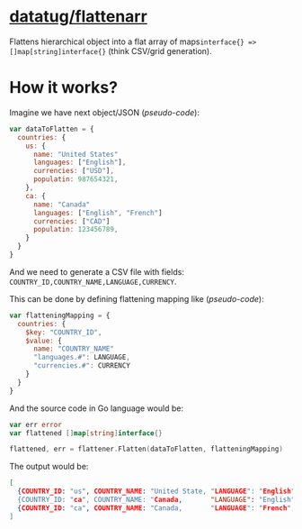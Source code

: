 # [datatug/flattenarr](https://github.com/datatug/flattenarr)

Flattens hierarchical object into a flat array of maps`interface{} => []map[string]interface{}` (think CSV/grid generation).

# How it works?

Imagine we have next object/JSON (_pseudo-code_):
```javascript
var dataToFlatten = {
  countries: {
    us: {
      name: "United States"
      languages: ["English"],
      currencies: ["USD"],
      populatin: 987654321,
    },
    ca: {
      name: "Canada"
      languages: ["English", "French"]
      currencies: ["CAD"]
      populatin: 123456789,
    }
  }
}
```

And we need to generate a CSV file with fields: `COUNTRY_ID,COUNTRY_NAME,LANGUAGE,CURRENCY`.

This can be done by defining flattening mapping like (_pseudo-code_):
```javascript
var flatteningMapping = {
  countries: {
    $key: "COUNTRY_ID",
    $value: {
      name: "COUNTRY_NAME"
      "languages.#": LANGUAGE,
      "currencies.#": CURRENCY
    }
  }
}
```

And the source code in Go language would be:

```go
var err error
var flattened []map[string]interface{}

flattened, err = flattener.Flatten(dataToFlatten, flatteningMapping)
```

The output would be:

```json
[
  {COUNTRY_ID: "us", COUNTRY_NAME: "United State, "LANGUAGE": "English", "CURRENCY": "USD"},
  {COUNTRY_ID: "ca", COUNTRY_NAME: "Canada,       "LANGUAGE": "English", "CURRENCY": "CAD"},
  {COUNTRY_ID: "ca", COUNTRY_NAME: "Canada,       "LANGUAGE": "French",  "CURRENCY": "CAD"},
]
```

